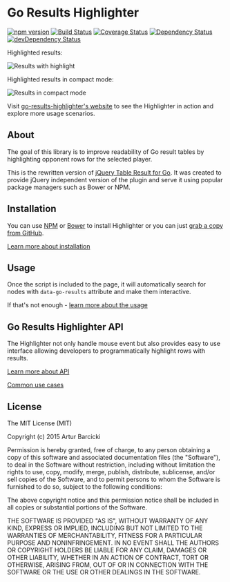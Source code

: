 # Go Results Highlighter

[![npm version](https://badge.fury.io/js/go-results-highlighter.svg)](https://badge.fury.io/js/go-results-highlighter)
[![Build Status](https://travis-ci.org/barcicki/go-results-highlighter.svg)](https://travis-ci.org/barcicki/go-results-highlighter)
[![Coverage Status](https://coveralls.io/repos/barcicki/go-results-highlighter/badge.svg?branch=master&service=github)](https://coveralls.io/github/barcicki/go-results-highlighter?branch=master)
[![Dependency Status](https://david-dm.org/barcicki/go-results-highlighter.svg)](https://david-dm.org/barcicki/go-results-highlighter)
[![devDependency Status](https://david-dm.org/barcicki/go-results-highlighter/dev-status.svg)](https://david-dm.org/barcicki/go-results-highlighter#info=devDependencies)


Highlighted results:

![Results with highlight](http://barcicki.github.io/go-results-highlighter/assets/results-hover.png)

Highlighted results in compact mode:

![Results in compact mode](http://barcicki.github.io/go-results-highlighter/assets/results-click.png)

Visit [go-results-highlighter's website](https://barcicki.github.io/go-results-highlighter)
to see the Highlighter in action and explore more usage scenarios.

## About

The goal of this library is to improve readability of Go result tables by
highlighting opponent rows for the selected player.

This is the rewritten version of [jQuery Table Result for Go](https://github.com/barcicki/jQuery-Table-Result-for-Go).
It was created to provide jQuery independent version of the plugin and serve it
using popular package managers such as Bower or NPM.

## Installation

You can use [NPM](https://www.npmjs.com/package/go-results-highlighter) or
[Bower](https://bower.io) to install Highlighter or you can just [grab a copy
from GitHub](https://github.com/barcicki/go-results-highlighter/releases/latest).

[Learn more about installation](./docs/install.md)

## Usage

Once the script is included to the page, it will automatically search for nodes
with `data-go-results` attribute and make them interactive.

If that's not enough - [learn more about the usage](./docs/usage.md)

## Go Results Highlighter API

The Highlighter not only handle mouse event but also provides easy to use
interface allowing developers to programmatically highlight rows with results.

[Learn more about API](./docs/api.md)

[Common use cases](./docs/examples.md)

## License

The MIT License (MIT)

Copyright (c) 2015 Artur Barcicki

Permission is hereby granted, free of charge, to any person obtaining a copy
of this software and associated documentation files (the "Software"), to deal
in the Software without restriction, including without limitation the rights
to use, copy, modify, merge, publish, distribute, sublicense, and/or sell
copies of the Software, and to permit persons to whom the Software is
furnished to do so, subject to the following conditions:

The above copyright notice and this permission notice shall be included in
all copies or substantial portions of the Software.

THE SOFTWARE IS PROVIDED "AS IS", WITHOUT WARRANTY OF ANY KIND, EXPRESS OR
IMPLIED, INCLUDING BUT NOT LIMITED TO THE WARRANTIES OF MERCHANTABILITY,
FITNESS FOR A PARTICULAR PURPOSE AND NONINFRINGEMENT. IN NO EVENT SHALL THE
AUTHORS OR COPYRIGHT HOLDERS BE LIABLE FOR ANY CLAIM, DAMAGES OR OTHER
LIABILITY, WHETHER IN AN ACTION OF CONTRACT, TORT OR OTHERWISE, ARISING FROM,
OUT OF OR IN CONNECTION WITH THE SOFTWARE OR THE USE OR OTHER DEALINGS IN
THE SOFTWARE.
